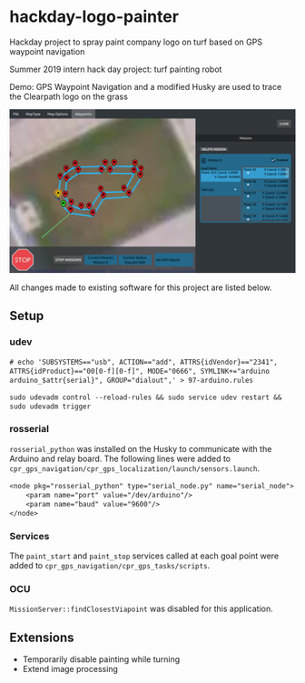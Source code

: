 # hackday-logo-painter
Hackday project to spray paint company logo on turf based on GPS waypoint navigation

Summer 2019 intern hack day project: turf painting robot

Demo: GPS Waypoint Navigation and a modified Husky are used to trace the Clearpath logo on the grass


![Alt text](img/hack_cp_logo.png?raw=true "")

All changes made to existing software for this project are listed below.

## Setup

### udev
```
# echo 'SUBSYSTEMS=="usb", ACTION=="add", ATTRS{idVendor}=="2341", ATTRS{idProduct}=="00[0-f][0-f]", MODE="0666", SYMLINK+="arduino arduino_$attr{serial}", GROUP="dialout",' > 97-arduino.rules
```
```
sudo udevadm control --reload-rules && sudo service udev restart && sudo udevadm trigger
```

### rosserial
```rosserial_python``` was installed on the Husky to communicate with the Arduino and relay board. The following lines were added to ```cpr_gps_navigation/cpr_gps_localization/launch/sensors.launch```.
```
<node pkg="rosserial_python" type="serial_node.py" name="serial_node">
    <param name="port" value="/dev/arduino"/>
    <param name="baud" value="9600"/>
</node>
```

### Services
The ```paint_start``` and ```paint_stop``` services called at each goal point were added to ```cpr_gps_navigation/cpr_gps_tasks/scripts```.

### OCU
```MissionServer::findClosestViapoint``` was disabled for this application.

## Extensions
* Temporarily disable painting while turning
* Extend image processing
